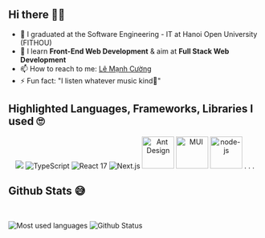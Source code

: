 ## Hi there 🥰😗

- 🔭 I graduated at the Software Engineering - IT at Hanoi Open University (FITHOU)
- 🌱 I learn <b>Front-End Web Development</b> & aim at <b>Full Stack Web Development</b>
- 📫 How to reach to me: <a href="https://lemanhjcuongdev.github.io/FAKE-CV/">Lê Mạnh Cường</a>
- ⚡ Fun fact: "I listen whatever music kind🔀"

## Highlighted Languages, Frameworks, Libraries I used 🙄

<div align="center">
  <img src="https://img.icons8.com/color/64/null/sass-avatar.png"/>
  <img src="https://img.icons8.com/fluency/64/000000/typescript--v2.png" title="TypeScript"/>
  <img src="https://img.icons8.com/dusk/64/000000/react.png" title="React 17"/>
  <img src="https://img.icons8.com/color/64/null/nextjs.png" title="Next.js"/>
  <img src="https://camo.githubusercontent.com/f6bf5ee2b30310ad83a81212b9be69bdc2bb577f2ebe868ad89f8586b4721ffc/68747470733a2f2f67772e616c697061796f626a656374732e636f6d2f7a6f732f726d73706f7274616c2f4b4470677667754d704766716148506a6963524b2e737667" width="64" height="64" title="Ant Design"/>
  <img src="https://encrypted-tbn0.gstatic.com/images?q=tbn:ANd9GcSQoEfFxbeXVEDhrJ41_G9Yrl_FGqI9SOAbbA&s" title="MUI" width="64" height="64"/>
  <img width="64" height="64" src="https://img.icons8.com/fluency/64/node-js.png" alt="node-js"/>
  . . .
</div>

## Github Stats 😅

<br>

![Most used languages](https://github-readme-stats.vercel.app/api/top-langs/?username=lemanhjcuongdev&layout=compact&theme=light&langs_count=8)
![Github Status](https://github-readme-stats.vercel.app/api?username=lemanhjcuongdev&show_icons=true&theme=light)
